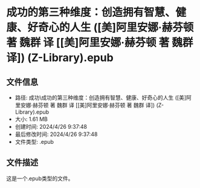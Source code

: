 ﻿# 成功的第三种维度：创造拥有智慧、健康、好奇心的人生 ([美]阿里安娜·赫芬顿 著 魏群 译 [[美]阿里安娜·赫芬顿 著 魏群 译]) (Z-Library).epub

## 文件信息
- 路径: 成功\成功的第三种维度：创造拥有智慧、健康、好奇心的人生 ([美]阿里安娜·赫芬顿 著 魏群 译 [[美]阿里安娜·赫芬顿 著 魏群 译]) (Z-Library).epub
- 大小: 1.61 MB
- 创建时间: 2024/4/26 9:37:48
- 最后修改时间: 2024/4/26 9:37:48
- 文件类型: .epub

## 文件描述
这是一个.epub类型的文件。

